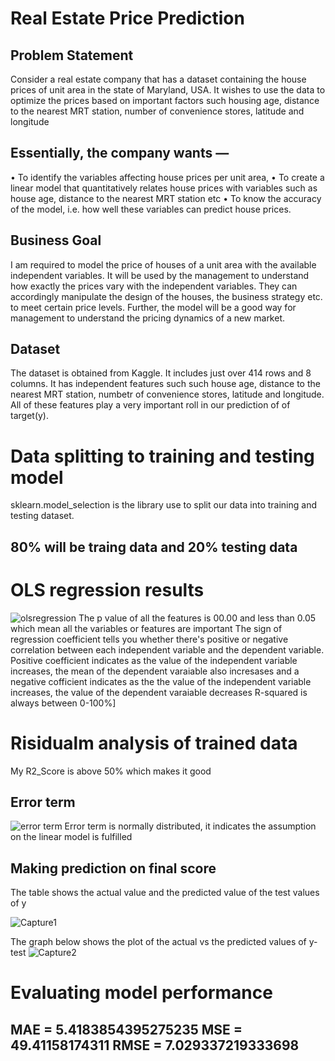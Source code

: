 # Real Estate Price Prediction
## Problem Statement
Consider a real estate company that has a dataset containing the house prices of unit area in the state of Maryland, USA. It wishes to use the data to optimize the prices based on important factors such housing age, distance to the nearest MRT station, number of convenience stores, latitude and longitude
## Essentially, the company wants —
•	To identify the variables affecting house prices per unit area, 
•	To create a linear model that quantitatively relates house prices with variables such as house age, distance to the nearest MRT station etc
•	To know the accuracy of the model, i.e. how well these variables can predict house prices.
## Business Goal
I am required to model the price of houses of a unit area with the available independent variables. It will be used by the management to understand how exactly the prices vary with the independent variables. They can accordingly manipulate the design of the houses, the business strategy etc. to meet certain price levels. Further, the model will be a good way for management to understand the pricing dynamics of a new market.
## Dataset
The dataset is obtained from Kaggle. It includes just over 414 rows and 8 columns. It has independent features such such house age, distance to the nearest MRT station, numbetr of convenience stores, latitude and longitude. All of these features play a very important roll in our prediction of of target(y).
# Data splitting to training and testing model
sklearn.model_selection is the library use to split our data into training and testing dataset. 
## 80% will be traing data and 20% testing data
# OLS regression results
![olsregression](https://user-images.githubusercontent.com/63025220/93915840-9880cc00-fcd6-11ea-8566-de75dd47278b.PNG)
The p value of all the features is 00.00 and less than 0.05 which mean all the variables or features are important
The sign of regression coefficient tells you whether there's positive or negative correlation between each independent variable and the dependent variable. Positive coefficient indicates as the value of the independent variable increases, the mean of the dependent varaiable also incresases and a negative cofficient indicates as the the value of the independent variable increases, the value of the dependent varaiable decreases
R-squared is always between 0-100%]
# Risidualm analysis of trained data
My R2_Score is above 50% which makes it good
## Error term
![error term](https://user-images.githubusercontent.com/63025220/93920017-902b8f80-fcdc-11ea-99dc-d2c0ec94c578.PNG)
Error term is normally distributed, it indicates the assumption on the linear model is fulfilled
## Making prediction on final score
The table shows the actual value and the predicted value of the test values of y

![Capture1](https://user-images.githubusercontent.com/63025220/93920765-9ff7a380-fcdd-11ea-92e7-b17f3fb4cbd2.PNG)

The graph below shows the plot of the actual vs the predicted values of y-test
![Capture2](https://user-images.githubusercontent.com/63025220/93921380-7d19bf00-fcde-11ea-927b-6799cff97a3d.PNG)

# Evaluating model performance
## MAE = 5.4183854395275235 MSE = 49.41158174311 RMSE = 7.029337219333698




